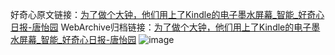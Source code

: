 好奇心原文链接：[为了做个大钟，他们用上了Kindle的电子墨水屏幕_智能_好奇心日报-唐怡园](https://www.qdaily.com/articles/3655.html)
WebArchive归档链接：[为了做个大钟，他们用上了Kindle的电子墨水屏幕_智能_好奇心日报-唐怡园](http://web.archive.org/web/20190623152626/https://www.qdaily.com/articles/3655.html)
![image](http://ww3.sinaimg.cn/large/007d5XDpgy1g3vcxbu7wpj30u03x64qp)